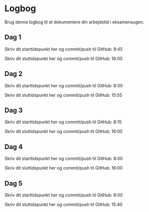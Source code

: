 # Logbog
Brug denne logbog til at dokumentere din arbejdstid i eksamensugen.

## Dag 1
Skriv dit starttidspunkt her og commit/push til GitHub: 9:45

Skriv dit sluttidspunkt her og commit/push til GitHub: 16:00

## Dag 2
Skriv dit starttidspunkt her og commit/push til GitHub: 8:00

Skriv dit sluttidspunkt her og commit/push til GitHub: 15:55

## Dag 3
Skriv dit starttidspunkt her og commit/push til GitHub: 8:15

Skriv dit sluttidspunkt her og commit/push til GitHub: 16:00

## Dag 4
Skriv dit starttidspunkt her og commit/push til GitHub: 8:00

Skriv dit sluttidspunkt her og commit/push til GitHub: 16:00

## Dag 5
Skriv dit starttidspunkt her og commit/push til GitHub: 8:00

Skriv dit sluttidspunkt her og commit/push til GitHub: 15:40
